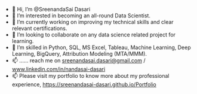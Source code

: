 - 👋 Hi, I’m @SreenandaSai Dasari                    
- 👀 I’m interested in becoming an all-round Data Scientist.                              
- 🌱 I’m currently working on improving my technical skills and clear relevant certifications.                                      
- 💞️ I’m looking to collaborate on any data science related project for learning.                                
- 💞️ I’m skilled in Python, SQL, MS Excel, Tableau, Machine Learning, Deep Learning, BigQuery, Attribution Modeling (MTA/MMM).                  
- 📫 ...... reach me on sreenandasai.dasari@gmail.com / www.linkedin.com/in/nandasai-dasari        
- 📫 Please visit my portfolio to know more about my professional experience, https://sreenandasai-dasari.github.io/Portfolio      
      
  
  
<!---   
SreenandaSai-Dasari/SreenandaSai-Dasari is a ✨ special ✨ repository because its `README.md` (this file) appears on your GitHub profile.
You can click the Preview link to take a look at your changes.
--->
